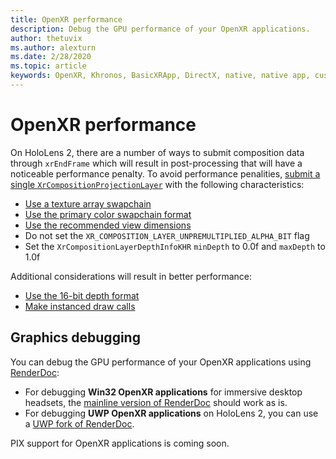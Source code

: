 ```yaml
---
title: OpenXR performance
description: Debug the GPU performance of your OpenXR applications.
author: thetuvix
ms.author: alexturn
ms.date: 2/28/2020
ms.topic: article
keywords: OpenXR, Khronos, BasicXRApp, DirectX, native, native app, custom engine, middleware, performance, optimization, GPU debugging, RenderDoc, PIX
---
```




# OpenXR performance

On HoloLens 2, there are a number of ways to submit composition data through `xrEndFrame` which will result in post-processing that will have a noticeable performance penalty.
To avoid performance penalities, [submit a single `XrCompositionProjectionLayer`](openxr-best-practices.md#use-a-single-projection-layer) with the following characteristics:
* [Use a texture array swapchain](openxr-best-practices.md#render-with-texture-array-and-vprt)
* [Use the primary color swapchain format](openxr-best-practices.md#select-a-swapchain-format)
* [Use the recommended view dimensions](openxr-best-practices.md#render-with-recommended-rendering-parameters-and-frame-timing)
* Do not set the `XR_COMPOSITION_LAYER_UNPREMULTIPLIED_ALPHA_BIT` flag
* Set the `XrCompositionLayerDepthInfoKHR` `minDepth` to 0.0f and `maxDepth` to 1.0f

Additional considerations will result in better performance:
* [Use the 16-bit depth format](openxr-best-practices.md#choose-a-reasonable-depth-range)
* [Make instanced draw calls](openxr-best-practices.md#render-with-texture-array-and-vprt)

## Graphics debugging

You can debug the GPU performance of your OpenXR applications using <a href="https://renderdoc.org/" target="_blank">RenderDoc</a>:
* For debugging **Win32 OpenXR applications** for immersive desktop headsets, the <a href="https://renderdoc.org/" target="_blank">mainline version of RenderDoc</a> should work as is.
* For debugging **UWP OpenXR applications** on HoloLens 2, you can use a <a href="https://github.com/brycehutchings/renderdoc" target="_blank">UWP fork of RenderDoc</a>.

PIX support for OpenXR applications is coming soon.
